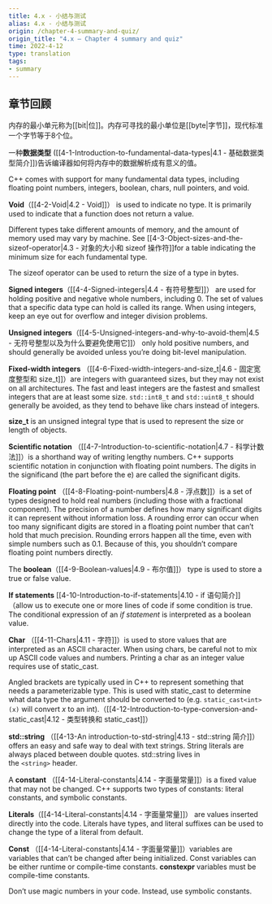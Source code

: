 ```yaml
---
title: 4.x - 小结与测试
alias: 4.x - 小结与测试
origin: /chapter-4-summary-and-quiz/
origin_title: "4.x — Chapter 4 summary and quiz"
time: 2022-4-12
type: translation
tags:
- summary
---
```



## 章节回顾

内存的最小单元称为[[bit|位]]。内存可寻找的最小单位是[[byte|字节]]，现代标准一个字节等于8个位。

一种**数据类型** ([[4-1-Introduction-to-fundamental-data-types|4.1 - 基础数据类型简介]])告诉编译器如何将内存中的数据解析成有意义的值。

C++ comes with support for many fundamental data types, including floating point numbers, integers, boolean, chars, null pointers, and void.

**Void**（[[4-2-Void|4.2 - Void]]） is used to indicate no type. It is primarily used to indicate that a function does not return a value.

Different types take different amounts of memory, and the amount of memory used may vary by machine. See [[4-3-Object-sizes-and-the-sizeof-operator|4.3 - 对象的大小和 sizeof 操作符]]for a table indicating the minimum size for each fundamental type.

The sizeof operator can be used to return the size of a type in bytes.

**Signed integers**（[[4-4-Signed-integers|4.4 - 有符号整型]]） are used for holding positive and negative whole numbers, including 0. The set of values that a specific data type can hold is called its range. When using integers, keep an eye out for overflow and integer division problems.

**Unsigned integers**（[[4-5-Unsigned-integers-and-why-to-avoid-them|4.5 - 无符号整型以及为什么要避免使用它]]） only hold positive numbers, and should generally be avoided unless you’re doing bit-level manipulation.

**Fixed-width integers** （[[4-6-Fixed-width-integers-and-size_t|4.6 - 固定宽度整型和 size_t]]）are integers with guaranteed sizes, but they may not exist on all architectures. The fast and least integers are the fastest and smallest integers that are at least some size. `std::int8_t` and `std::uint8_t` should generally be avoided, as they tend to behave like chars instead of integers.

**size_t** is an unsigned integral type that is used to represent the size or length of objects.

**Scientific notation** （[[4-7-Introduction-to-scientific-notation|4.7 - 科学计数法]]）is a shorthand way of writing lengthy numbers. C++ supports scientific notation in conjunction with floating point numbers. The digits in the significand (the part before the e) are called the significant digits.

**Floating point** （[[4-8-Floating-point-numbers|4.8 - 浮点数]]）is a set of types designed to hold real numbers (including those with a fractional component). The precision of a number defines how many significant digits it can represent without information loss. A rounding error can occur when too many significant digits are stored in a floating point number that can’t hold that much precision. Rounding errors happen all the time, even with simple numbers such as 0.1. Because of this, you shouldn’t compare floating point numbers directly.

The **boolean**（[[4-9-Boolean-values|4.9 - 布尔值]]） type is used to store a true or false value.

**If statements** [[4-10-Introduction-to-if-statements|4.10 - if 语句简介]]（allow us to execute one or more lines of code if some condition is true. The conditional expression of an _if statement_ is interpreted as a boolean value.

**Char** （[[4-11-Chars|4.11 - 字符]]）is used to store values that are interpreted as an ASCII character. When using chars, be careful not to mix up ASCII code values and numbers. Printing a char as an integer value requires use of static_cast.

Angled brackets are typically used in C++ to represent something that needs a parameterizable type. This is used with static_cast to determine what data type the argument should be converted to (e.g. `static_cast<int>(x)` will convert _x_ to an int).（[[4-12-Introduction-to-type-conversion-and-static_cast|4.12 - 类型转换和 static_cast]]）

**std::string** （[[4-13-An introduction-to-std-string|4.13 - std::string 简介]]）offers an easy and safe way to deal with text strings. String literals are always placed between double quotes. std::string lives in the `<string>` header.

A **constant** （[[4-14-Literal-constants|4.14 - 字面量常量]]）is a fixed value that may not be changed. C++ supports two types of constants: literal constants, and symbolic constants.

**Literals**（[[4-14-Literal-constants|4.14 - 字面量常量]]） are values inserted directly into the code. Literals have types, and literal suffixes can be used to change the type of a literal from default.

**Const** （[[4-14-Literal-constants|4.14 - 字面量常量]]）variables are variables that can’t be changed after being initialized. Const variables can be either runtime or compile-time constants. **constexpr** variables must be compile-time constants.

Don’t use magic numbers in your code. Instead, use symbolic constants.